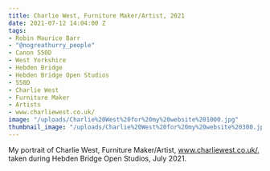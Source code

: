 ```yaml
---
title: Charlie West, Furniture Maker/Artist, 2021
date: 2021-07-12 14:04:00 Z
tags:
- Robin Maurice Barr
- "@nogreathurry_people"
- Canon 550D
- West Yorkshire
- Hebden Bridge
- Hebden Bridge Open Studios
- 550D
- Charlie West
- Furniture Maker
- Artists
- www.charliewest.co.uk/
image: "/uploads/Charlie%20West%20for%20my%20website%201000.jpg"
thumbnail_image: "/uploads/Charlie%20West%20for%20my%20website%20300.jpg"
---
```


My portrait of Charlie West, Furniture Maker/Artist, www.charliewest.co.uk/, taken during Hebden Bridge Open Studios, July 2021.